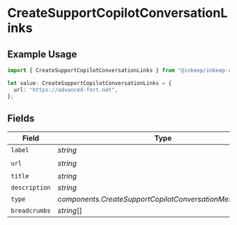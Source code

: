 # CreateSupportCopilotConversationLinks

## Example Usage

```typescript
import { CreateSupportCopilotConversationLinks } from "@inkeep/inkeep-analytics/models/components";

let value: CreateSupportCopilotConversationLinks = {
  url: "https://advanced-fort.net",
};
```

## Fields

| Field                                                     | Type                                                      | Required                                                  | Description                                               |
| --------------------------------------------------------- | --------------------------------------------------------- | --------------------------------------------------------- | --------------------------------------------------------- |
| `label`                                                   | *string*                                                  | :heavy_minus_sign:                                        | N/A                                                       |
| `url`                                                     | *string*                                                  | :heavy_check_mark:                                        | N/A                                                       |
| `title`                                                   | *string*                                                  | :heavy_minus_sign:                                        | N/A                                                       |
| `description`                                             | *string*                                                  | :heavy_minus_sign:                                        | N/A                                                       |
| `type`                                                    | *components.CreateSupportCopilotConversationMessagesType* | :heavy_minus_sign:                                        | N/A                                                       |
| `breadcrumbs`                                             | *string*[]                                                | :heavy_minus_sign:                                        | N/A                                                       |